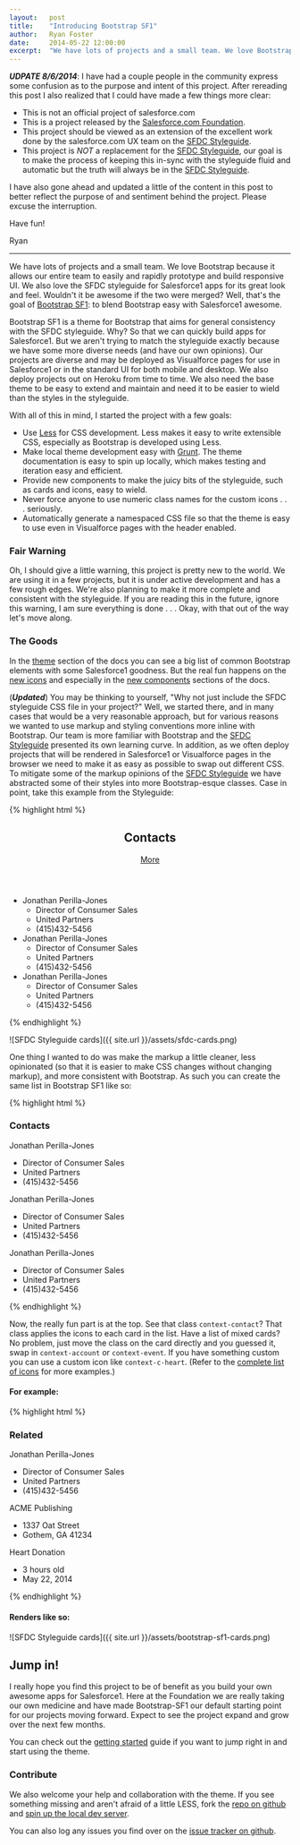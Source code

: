 ```yaml
---
layout:   post
title:    "Introducing Bootstrap SF1"
author:   Ryan Foster
date:     2014-05-22 12:00:00
excerpt:  "We have lots of projects and a small team. We love Bootstrap because it allows our entire team to easily and rapidly prototype and build responsive UI. We also love the SFDC styleguide for Salesforce1 apps for its great look and feel. Wouldn't it be awesome if the two were merged? Well, that's the goal of Bootstrap SF1: to blend Bootstrap easy with Salesforce1 awesome."
---
```

*__UDPATE 8/6/2014__*: I have had a couple people in the community express some confusion as to the purpose and intent of this project. After rereading this post I also realized that I could have made a few things more clear:

  * This is not an official project of salesforce.com
  * This is a project released by the [Salesforce.com Foundation](http://salesforcefoundation.org).
  * This project should be viewed as an extension of the excellent work done by the salesforce.com UX team on the [SFDC Styleguide](http://sfdc-styleguide.herokuapp.com/).
  * This project is *NOT* a replacement for the [SFDC Styleguide](http://sfdc-styleguide.herokuapp.com/), our goal is to make the process of keeping this in-sync with the styleguide fluid and automatic but the truth will always be in the [SFDC Styleguide](http://sfdc-styleguide.herokuapp.com/).

I have also gone ahead and updated a little of the content in this post to better reflect the purpose of and sentiment behind the project. Please excuse the interruption.

Have fun!

Ryan

---

We have lots of projects and a small team. We love Bootstrap because it allows our entire team to easily and rapidly prototype and build responsive UI. We also love the SFDC styleguide for Salesforce1 apps for its great look and feel. Wouldn't it be awesome if the two were merged? Well, that's the goal of [Bootstrap SF1](http://developer.salesforcefoundation.org/bootstrap-sf1/): to blend Bootstrap easy with Salesforce1 awesome.

Bootstrap SF1 is a theme for Bootstrap that aims for general consistency with the SFDC styleguide. Why? So that we can quickly build apps for Salesforce1. But we aren't trying to match the styleguide exactly because we have some more diverse needs (and have our own opinions). Our projects are diverse and may be deployed as Visualforce pages for use in Salesforce1 or in the standard UI for both mobile and desktop. We also deploy projects out on Heroku from time to time. We also need the base theme to be easy to extend and maintain and need it to be easier to wield than the styles in the styleguide.

With all of this in mind, I started the project with a few goals:

* Use [Less](http://lesscss.org) for CSS development. Less makes it easy to write extensible CSS, especially as Bootstrap is developed using Less.
* Make local theme development easy with [Grunt](http://gruntjs.com/). The theme documentation is easy to spin up locally, which makes testing and iteration easy and efficient.
* Provide new components to make the juicy bits of the styleguide, such as cards and icons, easy to wield.
* Never force anyone to use numeric class names for the custom icons . . . seriously.
* Automatically generate a namespaced CSS file so that the theme is easy to use even in Visualforce pages with the header enabled.

### Fair Warning

Oh, I should give a little warning, this project is pretty new to the world. We are using it in a few projects, but it is under active development and has a few rough edges. We're also planning to make it more complete and consistent with the styleguide. If you are reading this in the future, ignore this warning, I am sure everything is done . . . Okay, with that out of the way let's move along.

### The Goods

In the [theme](http://developer.salesforcefoundation.org/bootstrap-sf1/pages/theme.html) section of the docs you can see a big list of common Bootstrap elements with some Salesforce1 goodness. But the real fun happens on the [new icons](http://developer.salesforcefoundation.org/bootstrap-sf1/pages/icons.html) and especially in the [new components](http://developer.salesforcefoundation.org/bootstrap-sf1/pages/new.html) sections of the docs.

(*__Updated__*) You may be thinking to yourself, "Why not just include the SFDC styleguide CSS file in your project?" Well, we started there, and in many cases that would be a very reasonable approach, but for various reasons we wanted to use markup and styling conventions more inline with Bootstrap. Our team is more familiar with Bootstrap and the [SFDC Styleguide](http://sfdc-styleguide.herokuapp.com/) presented its own learning curve. In addition, as we often deploy projects that will be rendered in Salesforce1 or Visualforce pages in the browser we need to make it as easy as possible to swap out different CSS. To mitigate some of the markup opinions of the [SFDC Styleguide](http://sfdc-styleguide.herokuapp.com/) we have abstracted some of their styles into more Bootstrap-esque classes. Case in point, take this example from the Styleguide:

{% highlight html %}
<article class="mam bg-1 border border--3 brm">
  <header class="clear pam border-bottom border--5">
    <h1 class="fl man fw-normal f5 text-color-1">Contacts</h1>
    <a href="javascript:void(0)" title="More" class="fr">
      <span class="fl f5 text-color-1">More</span>
      <span class="lh-16 fl mls f6 text-color-3 icon-utility-right"></span>
    </a>
  </header>
  <ul class="man pan list-plain">
    <li class="pam border-bottom border--5">
      <div class="mbs flag flag--rev">
        <div class="flag--body">
          <span class="f3 text-color-1 fw-semibold">Jonathan Perilla-Jones</span>
        </div>
        <div class="flag--image prm">
                        <div class="icon icon--contact brs bgs-100 a-mid sq-30"></div>
        </div>
      </div>
      <ul class="list-plain man pan">
        <li class="f5 text-color-2">Director of Consumer Sales</li>
        <li class="f5 text-color-2">United Partners</li>
        <li class="f5 text-color-2">(415)432-5456</li>
      </ul>
    </li>
    <li class="pam border-bottom border--5">
      <div class="mbs flag flag--rev">
        <div class="flag--body">
          <span class="f3 text-color-1 fw-semibold">Jonathan Perilla-Jones</span>
        </div>
        <div class="flag--image prm">
                        <div class="icon icon--contact brs bgs-100 a-mid sq-30"></div>
        </div>
      </div>
      <ul class="list-plain man pan">
        <li class="f5 text-color-2">Director of Consumer Sales</li>
        <li class="f5 text-color-2">United Partners</li>
        <li class="f5 text-color-2">(415)432-5456</li>
      </ul>
    </li>
    <li class="pam">
      <div class="mbs flag flag--rev">
        <div class="flag--body">
          <span class="f3 text-color-1 fw-semibold">Jonathan Perilla-Jones</span>
        </div>
        <div class="flag--image prm">
                        <div class="icon icon--contact brs bgs-100 a-mid sq-30"></div>
        </div>
      </div>
      <ul class="list-plain man pan">
        <li class="f5 text-color-2">Director of Consumer Sales</li>
        <li class="f5 text-color-2">United Partners</li>
        <li class="f5 text-color-2">(415)432-5456</li>
      </ul>
    </li>
  </ul>
</article>
{% endhighlight %}

![SFDC Styleguide cards]({{ site.url }}/assets/sfdc-cards.png)

One thing I wanted to do was make the markup a little cleaner, less opinionated (so that it is easier to make CSS changes without changing markup), and more consistent with Bootstrap. As such you can create the same list in Bootstrap SF1 like so: 

{% highlight html %}
<div class="card-list context-contact">
  <div class="card-list-heading">
    <h3>Contacts</h3>
  </div>
  <div class="card">
    <div class="card-heading">
      Jonathan Perilla-Jones
    </div>
    <ul class="card-detail">
      <li>Director of Consumer Sales</li>
      <li>United Partners</li>
      <li>(415)432-5456</li>
    </ul>
  </div> <!-- end card -->
  <div class="card">
    <div class="card-heading">
      Jonathan Perilla-Jones
    </div>
    <ul class="card-detail">
      <li>Director of Consumer Sales</li>
      <li>United Partners</li>
      <li>(415)432-5456</li>
    </ul>
  </div> <!-- end card -->
  <div class="card">
    <div class="card-heading">
      Jonathan Perilla-Jones
    </div>
    <ul class="card-detail">
      <li>Director of Consumer Sales</li>
      <li>United Partners</li>
      <li>(415)432-5456</li>
    </ul>
  </div> <!-- end card -->
</div>
{% endhighlight %}

Now, the really fun part is at the top. See that class `context-contact`? That class applies the icons to each card in the list. Have a list of mixed cards? No problem, just move the class on the card directly and you guessed it, swap in `context-account` or `context-event`. If you have something custom you can use a custom icon like `context-c-heart`. (Refer to the [complete list of icons](http://developer.salesforcefoundation.org/bootstrap-sf1/pages/icons.html) for more examples.)

#### For example:

{% highlight html %}
<div class="card-list">
  <div class="card-list-heading">
    <h3>Related</h3>
  </div>
  <div class="card context-contact">
    <div class="card-heading">
      Jonathan Perilla-Jones
    </div>
    <ul class="card-detail">
      <li>Director of Consumer Sales</li>
      <li>United Partners</li>
      <li>(415)432-5456</li>
    </ul>
  </div> 
  <div class="card context-account">
    <div class="card-heading">
      ACME Publishing
    </div>
    <ul class="card-detail">
      <li>1337 Oat Street</li>
      <li>Gothem, GA 41234</li>
    </ul>
  </div>
  <div class="card context-c-heart">
    <div class="card-heading">
      Heart Donation
    </div>
    <ul class="card-detail">
      <li>3 hours old</li>
      <li>May 22, 2014</li>
    </ul>
  </div>
</div>
{% endhighlight %}

#### Renders like so:

![SFDC Styleguide cards]({{ site.url }}/assets/bootstrap-sf1-cards.png)

## Jump in!

I really hope you find this project to be of benefit as you build your own awesome apps for Salesforce1. Here at the Foundation we are really taking our own medicine and have made Bootstrap-SF1 our default starting point for our projects moving forward. Expect to see the project expand and grow over the next few months.

You can check out the [getting started](http://developer.salesforcefoundation.org/bootstrap-sf1/index.html#getting-started) guide if you want to jump right in and start using the theme.

### Contribute

We also welcome your help and collaboration with the theme. If you see something missing and aren't afraid of a little LESS, fork the [repo on github](https://github.com/SalesforceFoundation/bootstrap-sf1) and [spin up the local dev server](http://developer.salesforcefoundation.org/bootstrap-sf1/index.html#development).

You can also log any issues you find over on the [issue tracker on github](https://github.com/SalesforceFoundation/bootstrap-sf1/issues).
